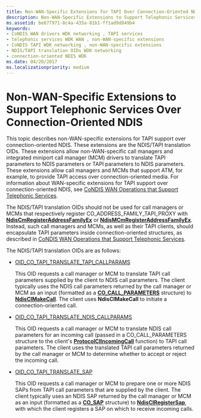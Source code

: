 ```yaml
---
title: Non-WAN-Specific Extensions for TAPI Over Connection-Oriented NDIS
description: Non-WAN-Specific Extensions to Support Telephonic Services Over Connection-Oriented NDIS
ms.assetid: be677971-8c4a-435a-81b1-ff1ad9d849b4
keywords:
- CoNDIS WAN drivers WDK networking , TAPI services
- telephonic services WDK WAN , non-WAN-specific extensions
- CoNDIS TAPI WDK networking , non-WAN-specific extensions
- NDIS/TAPI translation OIDs WDK networking
- connection-oriented NDIS WDK
ms.date: 04/20/2017
ms.localizationpriority: medium
---
```


# Non-WAN-Specific Extensions to Support Telephonic Services Over Connection-Oriented NDIS





This topic describes non-WAN-specific extensions for TAPI support over connection-oriented NDIS. These extensions are the NDIS/TAPI translation OIDs. These extensions allow non-WAN-specific call managers and integrated miniport call manager (MCM) drivers to translate TAPI parameters to NDIS parameters or TAPI parameters to NDIS parameters. These extensions allow call managers and MCMs that support ATM, for example, to provide TAPI access over connection-oriented media. For information about WAN-specific extensions for TAPI support over connection-oriented NDIS, see [CoNDIS WAN Operations that Support Telephonic Services](condis-wan-operations-that-support-telephonic-services.md).

The NDIS/TAPI translation OIDs should not be used for call managers or MCMs that respectively register CO\_ADDRESS\_FAMILY\_TAPI\_PROXY with [**NdisCmRegisterAddressFamilyEx**](https://docs.microsoft.com/windows-hardware/drivers/ddi/content/ndis/nf-ndis-ndiscmregisteraddressfamilyex) or [**NdisMCmRegisterAddressFamilyEx**](https://docs.microsoft.com/windows-hardware/drivers/ddi/content/ndis/nf-ndis-ndismcmregisteraddressfamilyex). Instead, such call managers and MCMs, as well as their TAPI clients, should encapsulate TAPI parameters inside connection-oriented structures, as described in [CoNDIS WAN Operations that Support Telephonic Services](condis-wan-operations-that-support-telephonic-services.md).

The NDIS/TAPI translation OIDs are as follows:

-   [OID\_CO\_TAPI\_TRANSLATE\_TAPI\_CALLPARAMS](https://docs.microsoft.com/windows-hardware/drivers/network/oid-co-tapi-translate-tapi-callparams)

    This OID requests a call manager or MCM to translate TAPI call parameters supplied by the client to NDIS call parameters. The client typically uses the NDIS call parameters returned by the call manager or MCM as an input (formatted as a [**CO\_CALL\_PARAMETERS**](https://docs.microsoft.com/previous-versions/windows/hardware/network/ff545384(v=vs.85)) structure) to [**NdisClMakeCall**](https://docs.microsoft.com/windows-hardware/drivers/ddi/content/ndis/nf-ndis-ndisclmakecall). The client uses **NdisClMakeCall** to initiate a connection-oriented call.

-   [OID\_CO\_TAPI\_TRANSLATE\_NDIS\_CALLPARAMS](https://docs.microsoft.com/windows-hardware/drivers/network/oid-co-tapi-translate-ndis-callparams)

    This OID requests a call manager or MCM to translate NDIS call parameters for an incoming call (passed in a CO\_CALL\_PARAMETERS structure to the client's [**ProtocolClIncomingCall**](https://docs.microsoft.com/windows-hardware/drivers/ddi/content/ndis/nc-ndis-protocol_cl_incoming_call) function) to TAPI call parameters. The client uses the translated TAPI call parameters returned by the call manager or MCM to determine whether to accept or reject the incoming call.

-   [OID\_CO\_TAPI\_TRANSLATE\_SAP](https://docs.microsoft.com/windows-hardware/drivers/network/oid-co-tapi-translate-tapi-sap)

    This OID requests a call manager or MCM to prepare one or more NDIS SAPs from TAPI call parameters that are supplied by the client. The client typically uses an NDIS SAP returned by the call manager or MCM as an input (formatted as a [**CO\_SAP**](https://docs.microsoft.com/previous-versions/windows/hardware/network/ff545392(v=vs.85)) structure) to [**NdisClRegisterSap**](https://docs.microsoft.com/windows-hardware/drivers/ddi/content/ndis/nf-ndis-ndisclregistersap), with which the client registers a SAP on which to receive incoming calls.

 

 





